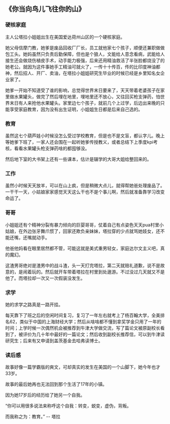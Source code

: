 ## 《你当向鸟儿飞往你的山》

### 硬核家庭

主人公塔拉小姐姐出生在美国爱达荷州山区的一个硬核家庭。

她父母信摩门教，她爹是废品回收厂厂长，员工就他家七个孩子，顺便还兼职做做包工头。她妈虽然只负责后勤保障，但也是个狼人，文能给人意念看病，武能给人接生还会做烧伤植皮手术，动手能力极强，后来还用精油救活了半张脸都烧没了的她老公。就因为这件事她手工精油可就火了，一传十十传百，传的比印度神油都神，然后招人、开厂、卖油，在塔拉小姐姐研究生毕业的时候已经是乡里知名女企业家了。

她爹一开始不知道受了谁的影响，总觉得世界末日要来了，天天带着老婆孩子在家里做水果罐头，做完了然后埋在地里，埋地里还不放心，又往回买枪支弹药，怕世界末日有人来抢他水果罐头。家里边七个孩子，就前几个上过学，后边出来晚的只能享受家庭教育，因为没有出生证明，小姐姐生日都是后来自己选的。

### 教育

虽然这七个葫芦娃小时候没怎么受过学校教育，但是也不是文盲，都认字儿。晚上等她爹下班了，一家人还会围在一起听她爹传授教义，或者总结下上季度kpi考核，看看水果罐头枪支弹药啥的都囤够没。

然后地下室的大书架上还有一些课本，估计是辍学的大哥大姐给整回来的。

### 工作

虽然小时候天天放羊，可以在山上疯，但是稍微大点儿，就得帮她爸处理废品了。一干干一天，小姑娘家家感觉天天这么干也不是个事儿啊，然后就准备靠学习改变命运了。

### 哥哥

小姐姐还有个精神分裂有暴力倾向的巨婴哥哥，仗着自己有点姿色天天pua村里小姑娘，在外边张牙舞爪惯了，回家还欺负亲妹妹，塔拉穿的少点就骂她妓女，还不能还嘴，还嘴就动手。

他爸他妈看在眼里居然都不管，可能这就是美式重男轻女，家庭达尔文主义吧，真的魔幻。

这渣男哥绝对是渣男中的战斗渣，头一天打完塔拉，第二天就赔礼道歉，说不是故意的，是闹着玩的。然后就开车带着塔拉在村里到处遨游。不过没过几天就又不是他了。而塔拉却一次又一次假装没发生。


### 求学

她的求学之路真是一路开挂。

每天靠下了班之后的空闲时间复习，复习了一年左右就考上了杨百翰大学，全美排名62，类似于中国的上海财经大学；然后从啥啥都不懂到拿奖学金只用了一年的时间；上学时候一次偶然机会被推荐到牛津大学做交流，写了篇论文被原副校长看到了，被评价为几十年中最好的一篇论文；然后收到副校长推荐信，可以到牛津读研究生；后来有又申请到盖茨基金去哈弗读博士。

### 读后感

故事好像一篇学霸版的爽文，可却真实的发生在美国的一个山脚下，她今年也才33岁。

故事的最后她再也无法回到那个生活了17年的小镇。

因为她17岁后的经历给了她另一个自我。

“你可以用很多说法来称呼这个自我：转变，蜕变，虚伪，背叛。

而我称之为：教育。” -- 塔拉



